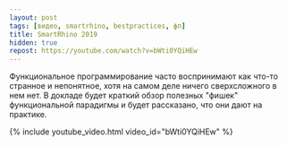 ```yaml
---
layout: post
tags: [видео, smartrhino, bestpractices, фп]
title: SmartRhino 2019
hidden: true
repost: https://youtube.com/watch?v=bWti0YQiHEw
---
```


Функциональное программирование часто воспринимают как что-то странное и непонятное, хотя на самом деле ничего сверхсложного в нем нет. В докладе будет краткий обзор полезных "фишек" функциональной парадигмы и будет рассказано, что они дают на практике.

{% include youtube_video.html video_id="bWti0YQiHEw" %}
